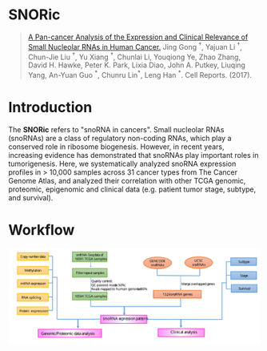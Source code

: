 # SNORic

> [A Pan-cancer Analysis of the Expression and Clinical Relevance of Small Nucleolar RNAs in Human Cancer.](http://www.cell.com/cell-reports/fulltext/S2211-1247\(17\)31533-4)
Jing Gong <sup>†</sup>, Yajuan Li <sup>†</sup>, Chun-Jie Liu <sup>†</sup>, Yu Xiang <sup>†</sup>, Chunlai Li, Youqiong Ye, Zhao Zhang, David H. Hawke, Peter K. Park, Lixia Diao, John A. Putkey, Liuqing Yang, An-Yuan Guo <sup>\*</sup>, Chunru Lin<sup>\*</sup>, Leng Han <sup>\*</sup>. Cell Reports. (2017).

# Introduction

The **SNORic** refers to "snoRNA in cancers". Small nucleolar RNAs (snoRNAs) are a class of regulatory non-coding RNAs, which play a conserved role in ribosome biogenesis. However, in recent years, increasing evidence has demonstrated that snoRNAs play important roles in tumorigenesis. Here, we systematically analyzed snoRNA expression profiles in > 10,000 samples across 31 cancer types from The Cancer Genome Atlas, and analyzed their correlation with other TCGA genomic, proteomic, epigenomic and clinical data (e.g. patient tumor stage, subtype, and survival).

# Workflow
![Workflow](static/image/work_flow.svg)
